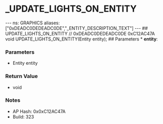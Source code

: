# _UPDATE_LIGHTS_ON_ENTITY

--- ns: GRAPHICS aliases: ["0xDEADC0DEDEADC0DE","_ENTITY_DESCRIPTION_TEXT"] --- ## UPDATE_LIGHTS_ON_ENTITY  // 0xDEADC0DEDEADC0DE 0xC12AC47A void UPDATE_LIGHTS_ON_ENTITY(Entity entity);  ## Parameters * **entity**:

### Parameters
* Entity entity

### Return Value
* void

### Notes
* AP Hash: 0x0xC12AC47A
* Build: 323

